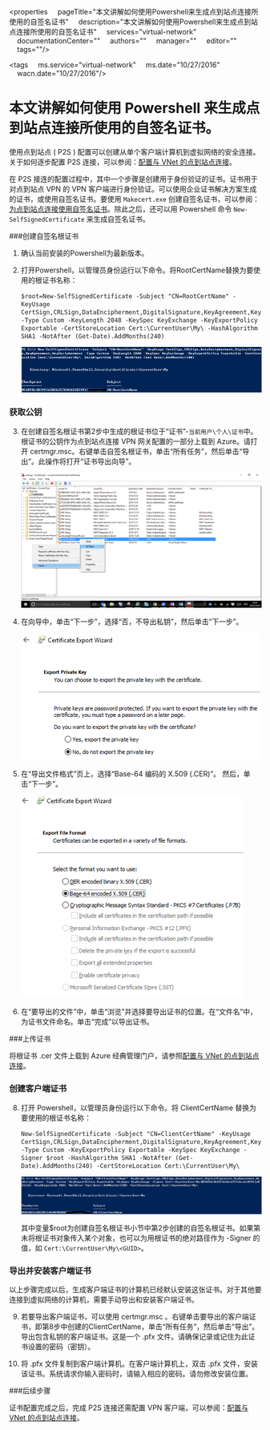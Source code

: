 <properties
    pageTitle="本文讲解如何使用Powershell来生成点到站点连接所使用的自签名证书"
    description="本文讲解如何使用Powershell来生成点到站点连接所使用的自签名证书"
    services="virtual-network"
    documentationCenter=""
    authors=""
    manager=""
    editor=""
    tags=""/>

<tags
    ms.service="virtual-network"
    ms.date="10/27/2016"
    wacn.date="10/27/2016"/>



# 本文讲解如何使用 Powershell 来生成点到站点连接所使用的自签名证书。

使用点到站点 ( P2S ) 配置可以创建从单个客户端计算机到虚拟网络的安全连接。关于如何逐步配置 P2S 连接，可以参阅：[配置与 VNet 的点到站点连接](https://www.azure.cn/documentation/articles/vpn-gateway-point-to-site-create/)。

在 P2S 接连的配置过程中，其中一个步骤是创建用于身份验证的证书。证书用于对点到站点 VPN 的 VPN 客户端进行身份验证。可以使用企业证书解决方案生成的证书，或使用自签名证书。要使用 `Makecert.exe` 创建自签名证书，可以参阅：[为点到站点连接使用自签名证书](https://www.azure.cn/documentation/articles/vpn-gateway-certificates-point-to-site/)。除此之后，还可以用 Powershell 命令 `New-SelfSignedCertificate` 来生成自签名证书。

###创建自签名根证书

1.	确认当前安装的Powershell为最新版本。

2.	打开Powershell，以管理员身份运行以下命令。将RootCertName替换为要使用的根证书名称：


		$root=New-SelfSignedCertificate -Subject "CN=RootCertName" -KeyUsage CertSign,CRLSign,DataEncipherment,DigitalSignature,KeyAgreement,KeyEncipherment -Type Custom -KeyLength 2048 -KeySpec KeyExchange -KeyExportPolicy Exportable -CertStoreLocation Cert:\CurrentUser\My\ -HashAlgorithm SHA1 -NotAfter (Get-Date).AddMonths(240)

	![](media/aog-virtual-network-point-to-site-generate-certificate/self-signed-certificate.png)

### 获取公钥

3.	在创建自签名根证书第2步中生成的根证书位于“证书”-`当前用户\个人\证书`中。根证书的公钥作为点到站点连接 VPN 网关配置的一部分上载到 Azure。请打开 certmgr.msc。右键单击自签名根证书，单击“所有任务”，然后单击“导出”。此操作将打开“证书导出向导”。

	 ![](media/aog-virtual-network-point-to-site-generate-certificate/task.png)

4.	在向导中，单击“下一步”，选择“否，不导出私钥”，然后单击“下一步”。

	
 	 ![](media/aog-virtual-network-point-to-site-generate-certificate/export-next.png)

5.	在“导出文件格式”页上，选择“Base-64 编码的 X.509 (.CER)”。 然后，单击“下一步”。
 
 	![](media/aog-virtual-network-point-to-site-generate-certificate/export-last.png)

6.	在“要导出的文件”中，单击“浏览”并选择要导出证书的位置。在“文件名”中，为证书文件命名。单击“完成”以导出证书。

###上传证书

将根证书 .cer 文件上载到 Azure 经典管理门户，请参照[配置与 VNet 的点到站点连接](https://www.azure.cn/documentation/articles/vpn-gateway-point-to-site-create/)。

### 创建客户端证书

8.	打开 Powershell，以管理员身份运行以下命令。将 ClientCertName 替换为要使用的根证书名称：


		New-SelfSignedCertificate -Subject "CN=ClientCertName" -KeyUsage CertSign,CRLSign,DataEncipherment,DigitalSignature,KeyAgreement,KeyEncipherment -Type Custom -KeyExportPolicy Exportable -KeySpec KeyExchange -Signer $root -HashAlgorithm SHA1 -NotAfter (Get-Date).AddMonths(240) -CertStoreLocation Cert:\CurrentUser\My\

 	![](media/aog-virtual-network-point-to-site-generate-certificate/client-certificate.png)

	其中变量$root为创建自签名根证书小节中第2步创建的自签名根证书。如果第未将根证书对象传入某个对象，也可以为用根证书的绝对路径作为 -Signer 的值，如 `Cert:\CurrentUser\My\<GUID>`。

### 导出并安装客户端证书

以上步骤完成以后，生成客户端证书的计算机已经默认安装这张证书。对于其他要连接到虚拟网络的计算机，需要手动导出和安装客户端证书。

9.	若要导出客户端证书，可以使用 certmgr.msc 。右键单击要导出的客户端证书，即第8步中创建的ClientCertName，单击“所有任务”，然后单击“导出”。
导出包含私钥的客户端证书。这是一个 .pfx 文件。请确保记录或记住为此证书设置的密码（密钥）。

10.	将 .pfx 文件复制到客户端计算机。在客户端计算机上，双击 .pfx 文件，安装该证书。系统请求你输入密码时，请输入相应的密码。请勿修改安装位置。

###后续步骤

证书配置完成之后，完成 P2S 连接还需配置 VPN 客户端，可以参阅：[配置与 VNet 的点到站点连接](https://www.azure.cn/documentation/articles/vpn-gateway-point-to-site-create/)。



